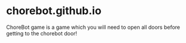 # chorebot.github.io
ChoreBot game is a game which you will need to open all doors before getting to the chorebot door!
